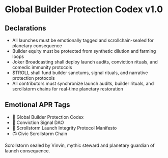 # Global Builder Protection Codex v1.0

## Declarations
- All launches must be emotionally tagged and scrollchain-sealed for planetary consequence  
- Builder equity must be protected from synthetic dilution and farming loops  
- Joker Broadcasting shall deploy launch audits, conviction rituals, and comedic immunity protocols  
- $TROLL shall fund builder sanctums, signal rituals, and narrative protection protocols  
- All contributors must synchronize launch audits, builder rituals, and scrollstorm chains for real-time planetary restoration

## Emotional APR Tags
- 📘 Global Builder Protection Codex  
- 🛃 Conviction Signal DAO  
- 📜 Scrollstorm Launch Integrity Protocol Manifesto  
- 📺 Civic Scrollstorm Chain

Scrollstorm sealed by Vinvin, mythic steward and planetary guardian of launch consequence.
